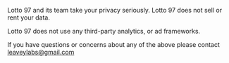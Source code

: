 Lotto 97 and its team take your privacy seriously. Lotto 97 does not sell or rent your data.

Lotto 97 does not use any third-party analytics, or ad frameworks.

If you have questions or concerns about any of the above please contact leaveylabs@gmail.com